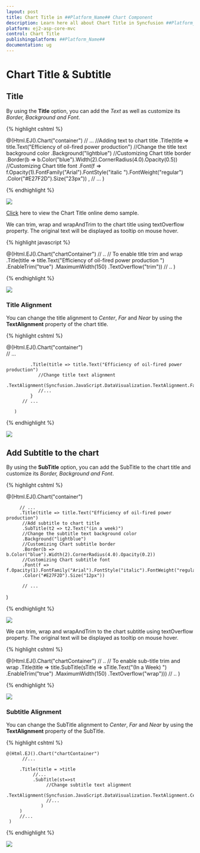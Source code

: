 ```yaml
---
layout: post
title: Chart Title in ##Platform_Name## Chart Component
description: Learn here all about Chart Title in Syncfusion ##Platform_Name## Chart component of Syncfusion Essential JS 2 and more.
platform: ej2-asp-core-mvc
control: Chart Title
publishingplatform: ##Platform_Name##
documentation: ug
---
```


# Chart Title & Subtitle

## Title

By using the **Title** option, you can add the *Text* as well as customize its *Border, Background and Font*.

{% highlight cshtml %}

@(Html.EJ().Chart("container")
       // ... 
       //Adding text to chart title
       .Title(title => title.Text("Efficiency of oil-fired power production")
        //Change the title text background color
        .Background("lightblue")
        //Customizing Chart title border
        .Border(b => b.Color("blue").Width(2).CornerRadius(4.0).Opacity(0.5))
        //Customizing Chart title font
        .Font(f => f.Opacity(1).FontFamily("Arial").FontStyle("italic ").FontWeight("regular")
        .Color("#E27F2D").Size("23px"))
               , 
        // ... 
)

{% endhighlight %}

![](Chart-Title_images/Chart-Title_img1.png)


[Click](http://mvc.syncfusion.com/demos/web/chart/subtitle) here to view the Chart Title online demo sample.


We can trim, wrap and wrapAndTrim to the chart title using textOverflow property. The original text will be displayed as tooltip on mouse hover.


{% highlight javascript %}

@(Html.EJ().Chart("chartContainer")
   //  ..
                // To enable title trim and wrap
        .Title(title => title.Text("Efficiency of oil-fired power production ")
                .EnableTrim("true")
                .MaximumWidth(150)
                .TextOverflow("trim"))
  //  ..
)

{% endhighlight %}

![](Chart-Title_images/Chart-Title_img5.png)

### Title Alignment

You can change the title alignment to *Center*, *Far* and *Near* by using the **TextAlignment** property of the chart title. 

{% highlight cshtml %}

@(Html.EJ().Chart("container")                
           // ... 

             .Title(title => title.Text("Efficiency of oil-fired power production")
                //Change title text alignment
                .TextAlignment(Syncfusion.JavaScript.DataVisualization.TextAlignment.Far)
                //... 
             } 
          // ...

       )


{% endhighlight %} 

![](Chart-Title_images/Chart-Title_img2.png)


## Add Subtitle to the chart

By using the **SubTitle** option, you can add the SubTitle to the chart title and customize its *Border, Background and Font*. 

{% highlight cshtml %}

@(Html.EJ().Chart("container")
               
         // ... 
         .Title(title => title.Text("Efficiency of oil-fired power production")                
          //Add subtitle to chart title 
          .SubTitle(t2 => t2.Text("(in a week)")
          //Change the subtitle text background color
          .Background("lightblue")
          //Customizing Chart subtitle border
          .Border(b => b.Color("blue").Width(2).CornerRadius(4.0).Opacity(0.2))
          //Customizing Chart subtitle font 
          .Font(f => f.Opacity(1).FontFamily("Arial").FontStyle("italic").FontWeight("regular")
          .Color("#E27F2D").Size("12px"))
          
          // ...
 )

{% endhighlight %}

![](Chart-Title_images/Chart-Title_img3.png)

We can trim, wrap and wrapAndTrim to the chart subtitle using textOverflow property. The original text will be displayed as tooltip on mouse hover.

{% highlight cshtml %}

@(Html.EJ().Chart("chartContainer")
   //  ..
                // To enable sub-title trim and wrap
        .Title(title => title.SubTitle(sTitle => sTitle.Text("(In a Week) ")
                .EnableTrim("true")
                .MaximumWidth(150)
                .TextOverflow("wrap")))
  //  ..
)


{% endhighlight %}

![](Chart-Title_images/Chart-Title_img6.png)

### Subtitle Alignment

You can change the SubTitle alignment to *Center*, *Far* and *Near* by using the **TextAlignment** property of the SubTitle.

{% highlight cshtml %}


    @(Html.EJ().Chart("chartContainer")
          //...

         .Title(title = >title
              //...
              .SubTitle(st=>st
                   //Change subtitle text alignment
                   .TextAlignment(Syncfusion.JavaScript.DataVisualization.TextAlignment.Center)
                   //...
                 )
         )
         //...
     )


{% endhighlight %}

![](Chart-Title_images/Chart-Title_img4.png)
